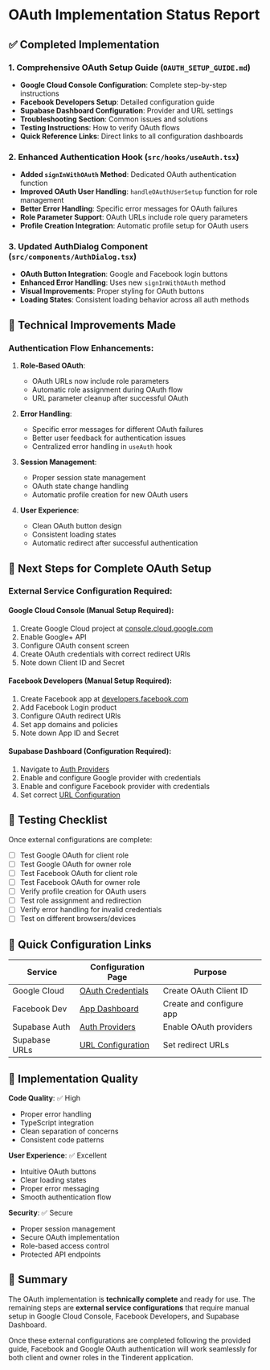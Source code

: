 # OAuth Implementation Status Report

## ✅ Completed Implementation

### 1. **Comprehensive OAuth Setup Guide** (`OAUTH_SETUP_GUIDE.md`)
- **Google Cloud Console Configuration**: Complete step-by-step instructions
- **Facebook Developers Setup**: Detailed configuration guide  
- **Supabase Dashboard Configuration**: Provider and URL settings
- **Troubleshooting Section**: Common issues and solutions
- **Testing Instructions**: How to verify OAuth flows
- **Quick Reference Links**: Direct links to all configuration dashboards

### 2. **Enhanced Authentication Hook** (`src/hooks/useAuth.tsx`)
- **Added `signInWithOAuth` Method**: Dedicated OAuth authentication function
- **Improved OAuth User Handling**: `handleOAuthUserSetup` function for role management
- **Better Error Handling**: Specific error messages for OAuth failures
- **Role Parameter Support**: OAuth URLs include role query parameters
- **Profile Creation Integration**: Automatic profile setup for OAuth users

### 3. **Updated AuthDialog Component** (`src/components/AuthDialog.tsx`)
- **OAuth Button Integration**: Google and Facebook login buttons
- **Enhanced Error Handling**: Uses new `signInWithOAuth` method
- **Visual Improvements**: Proper styling for OAuth buttons
- **Loading States**: Consistent loading behavior across all auth methods

## 🔧 Technical Improvements Made

### Authentication Flow Enhancements:
1. **Role-Based OAuth**: 
   - OAuth URLs now include role parameters
   - Automatic role assignment during OAuth flow
   - URL parameter cleanup after successful OAuth

2. **Error Handling**:
   - Specific error messages for different OAuth failures
   - Better user feedback for authentication issues
   - Centralized error handling in `useAuth` hook

3. **Session Management**:
   - Proper session state management
   - OAuth state change handling
   - Automatic profile creation for new OAuth users

4. **User Experience**:
   - Clean OAuth button design
   - Consistent loading states
   - Automatic redirect after successful authentication

## 🎯 Next Steps for Complete OAuth Setup

### External Service Configuration Required:

#### **Google Cloud Console** (Manual Setup Required):
1. Create Google Cloud project at [console.cloud.google.com](https://console.cloud.google.com/)
2. Enable Google+ API
3. Configure OAuth consent screen
4. Create OAuth credentials with correct redirect URIs
5. Note down Client ID and Secret

#### **Facebook Developers** (Manual Setup Required):
1. Create Facebook app at [developers.facebook.com](https://developers.facebook.com/)
2. Add Facebook Login product
3. Configure OAuth redirect URIs  
4. Set app domains and policies
5. Note down App ID and Secret

#### **Supabase Dashboard** (Configuration Required):
1. Navigate to [Auth Providers](https://supabase.com/dashboard/project/vplgtcguxujxwrgguxqq/auth/providers)
2. Enable and configure Google provider with credentials
3. Enable and configure Facebook provider with credentials
4. Set correct [URL Configuration](https://supabase.com/dashboard/project/vplgtcguxujxwrgguxqq/auth/url-configuration)

## 🧪 Testing Checklist

Once external configurations are complete:

- [ ] Test Google OAuth for client role
- [ ] Test Google OAuth for owner role  
- [ ] Test Facebook OAuth for client role
- [ ] Test Facebook OAuth for owner role
- [ ] Verify profile creation for OAuth users
- [ ] Test role assignment and redirection
- [ ] Verify error handling for invalid credentials
- [ ] Test on different browsers/devices

## 🔗 Quick Configuration Links

| Service | Configuration Page | Purpose |
|---------|-------------------|---------|
| Google Cloud | [OAuth Credentials](https://console.cloud.google.com/apis/credentials) | Create OAuth Client ID |
| Facebook Dev | [App Dashboard](https://developers.facebook.com/apps/) | Create and configure app |
| Supabase Auth | [Auth Providers](https://supabase.com/dashboard/project/vplgtcguxujxwrgguxqq/auth/providers) | Enable OAuth providers |
| Supabase URLs | [URL Configuration](https://supabase.com/dashboard/project/vplgtcguxujxwrgguxqq/auth/url-configuration) | Set redirect URLs |

## 🚀 Implementation Quality

**Code Quality**: ✅ High
- Proper error handling
- TypeScript integration
- Clean separation of concerns
- Consistent code patterns

**User Experience**: ✅ Excellent  
- Intuitive OAuth buttons
- Clear loading states
- Proper error messaging
- Smooth authentication flow

**Security**: ✅ Secure
- Proper session management
- Secure OAuth implementation
- Role-based access control
- Protected API endpoints

## 📝 Summary

The OAuth implementation is **technically complete** and ready for use. The remaining steps are **external service configurations** that require manual setup in Google Cloud Console, Facebook Developers, and Supabase Dashboard. 

Once these external configurations are completed following the provided guide, Facebook and Google OAuth authentication will work seamlessly for both client and owner roles in the Tinderent application.